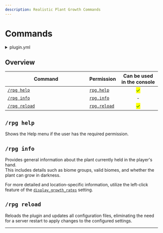 ```yaml
---
description: Realistic Plant Growth Commands
---
```


# Commands

<details>

<summary>plugin.yml</summary>

{% code lineNumbers="true" fullWidth="false" %}
```yaml
commands:
   rpg:
      description: Execute a RealisticPlantGrowth command.
      usage: /rpg <help|info|reload>
      permission: rpg.help
      aliases: [realisticPlantGrowth, realisticplantgrowth]
```
{% endcode %}

</details>

## Overview

<table><thead><tr><th width="254">Command</th><th>Permission</th><th align="center">Can be used in the console</th></tr></thead><tbody><tr><td><a href="commands.md#rpg-help"><code>/rpg help</code></a></td><td><a href="permissions.md#rpg.help"><code>rpg.help</code></a></td><td align="center"><mark style="color:green;">✓</mark></td></tr><tr><td><a href="commands.md#rpg-info"><code>/rpg info</code></a></td><td><a href="permissions.md#rpg.info"><code>rpg.info</code></a></td><td align="center">-</td></tr><tr><td><a href="commands.md#rpg-reload"><code>/rpg reload</code></a></td><td><a href="permissions.md#rpg.reload"><code>rpg.reload</code></a></td><td align="center"><mark style="color:green;">✓</mark></td></tr></tbody></table>



## `/rpg help`

Shows the Help menu if the user has the required permission.

## `/rpg info`

Provides general information about the plant currently held in the player's hand. \
This includes details such as biome groups, valid biomes, and whether the plant can grow in darkness.

For more detailed and location-specific information, utilize the left-click feature of the [`display_growth_rates`](../../guides/configuration/config.yml.md#display\_growth\_rates) setting.

## `/rpg reload`

Reloads the plugin and updates all configuration files, eliminating the need for a server restart to apply changes to the configured settings.



***
